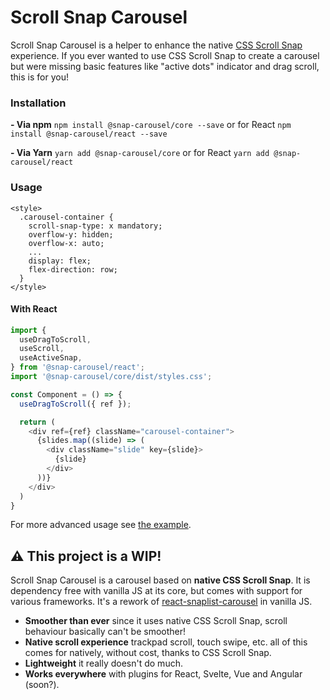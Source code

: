 # Scroll Snap Carousel

Scroll Snap Carousel is a helper to enhance the native [CSS Scroll Snap](https://developer.mozilla.org/en-US/docs/Web/CSS/CSS_Scroll_Snap) experience. If you ever wanted to use CSS Scroll Snap to create a carousel but were missing basic features like "active dots" indicator and drag scroll, this is for you!

### Installation

**- Via npm**
`npm install @snap-carousel/core --save` or for React `npm install @snap-carousel/react --save`

**- Via Yarn**
`yarn add @snap-carousel/core` or for React `yarn add @snap-carousel/react`

### Usage

```
<style>
  .carousel-container {
    scroll-snap-type: x mandatory;
    overflow-y: hidden;
    overflow-x: auto;
    ...
    display: flex;
    flex-direction: row;
  }
</style>
```

#### With React

```js
import {
  useDragToScroll,
  useScroll,
  useActiveSnap,
} from '@snap-carousel/react';
import '@snap-carousel/core/dist/styles.css';

const Component = () => {
  useDragToScroll({ ref });

  return (
    <div ref={ref} className="carousel-container">
      {slides.map((slide) => (
        <div className="slide" key={slide}>
          {slide}
        </div>
      ))}
    </div>
  )
}
```

For more advanced usage see [the example](https://github.com/Grsmto/scroll-snap-carousel/blob/master/packages/examples/index.js).

## :warning: This project is a WIP!

Scroll Snap Carousel is a carousel based on **native CSS Scroll Snap**.
It is dependency free with vanilla JS at its core, but comes with support for various frameworks.
It's a rework of [react-snaplist-carousel](https://github.com/luispuig/react-snaplist-carousel) in vanilla JS.

- **Smoother than ever** since it uses native CSS Scroll Snap, scroll behaviour basically can't be smoother!
- **Native scroll experience** trackpad scroll, touch swipe, etc. all of this comes for natively, without cost, thanks to CSS Scroll Snap.
- **Lightweight** it really doesn't do much.
- **Works everywhere** with plugins for React, Svelte, Vue and Angular (soon?).
